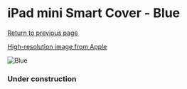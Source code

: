 # iPad mini Smart Cover - Blue

[Return to previous page](/ipad_mini)

[High-resolution image from Apple](https://store.storeimages.cdn-apple.com/8756/as-images.apple.com/is/MD970?wid=4500&hei=4500&fmt=png)

<div style="width: 384px"><img src="/everypreview/MD970.png" alt="Blue"></div>

### Under construction
